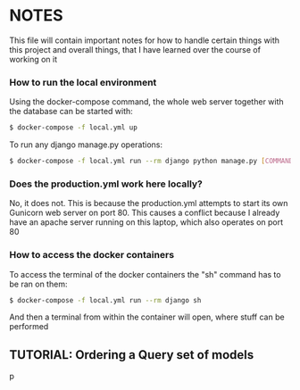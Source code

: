 # NOTES

This file will contain important notes for how to handle certain things 
with this project and overall things, that I have learned over the course 
of working on it

### How to run the local environment

Using the docker-compose command, the whole web server together with the 
database can be started with:

```bash
$ docker-compose -f local.yml up
```

To run any django manage.py operations:

```bash
$ docker-compose -f local.yml run --rm django python manage.py [COMMAND]
```

### Does the production.yml work here locally?

No, it does not. This is because the production.yml attempts to start 
its own Gunicorn web server on port 80. This causes a conflict because I already 
have an apache server running on this laptop, which also operates on port 80

### How to access the docker containers

To access the terminal of the docker containers the "sh" command has to be ran on them:

```bash
$ docker-compose -f local.yml run --rm django sh
```

And then a terminal from within the container will open, where stuff can be performed

## TUTORIAL: Ordering a Query set of models

p
